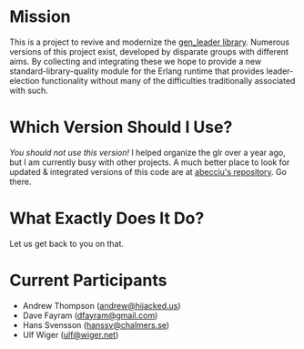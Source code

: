 Mission
=======

This is a project to revive and modernize the [gen_leader library](http://www.cs.chalmers.se/~hanssv/leader_election/doc/gen_leader.html).
Numerous versions of this project exist, developed by disparate groups with different aims. By collecting and integrating these we hope
to provide a new standard-library-quality module for the Erlang runtime that provides leader-election functionality without many of the
difficulties traditionally associated with such.

Which Version Should I Use?
===========================

*You should not use this version!* I helped organize the glr over a year ago, but I am currently busy with other projects. A much better place to look for updated & integrated versions of this code are at [abecciu's repository](https://github.com/abecciu/gen_leader_revival). Go there.

What Exactly Does It Do?
========================

Let us get back to you on that.

Current Participants
====================

+ Andrew Thompson (andrew@hijacked.us)
+ Dave Fayram (dfayram@gmail.com)
+ Hans Svensson (hanssv@chalmers.se)
+ Ulf Wiger (ulf@wiger.net)
